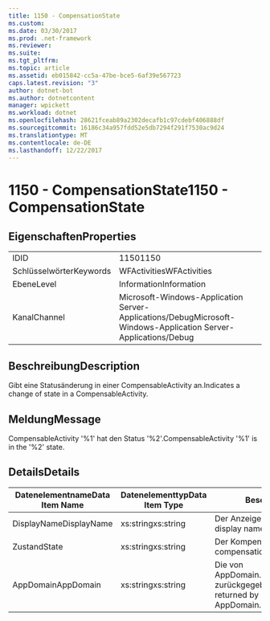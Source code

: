 ```yaml
---
title: 1150 - CompensationState
ms.custom: 
ms.date: 03/30/2017
ms.prod: .net-framework
ms.reviewer: 
ms.suite: 
ms.tgt_pltfrm: 
ms.topic: article
ms.assetid: eb015842-cc5a-47be-bce5-6af39e567723
caps.latest.revision: "3"
author: dotnet-bot
ms.author: dotnetcontent
manager: wpickett
ms.workload: dotnet
ms.openlocfilehash: 28621fceab89a2302decafb1c97cdebf406888df
ms.sourcegitcommit: 16186c34a957fdd52e5db7294f291f7530ac9d24
ms.translationtype: MT
ms.contentlocale: de-DE
ms.lasthandoff: 12/22/2017
---
```

# <a name="1150---compensationstate"></a><span data-ttu-id="6f4d3-102">1150 - CompensationState</span><span class="sxs-lookup"><span data-stu-id="6f4d3-102">1150 - CompensationState</span></span>
## <a name="properties"></a><span data-ttu-id="6f4d3-103">Eigenschaften</span><span class="sxs-lookup"><span data-stu-id="6f4d3-103">Properties</span></span>  
  
|||  
|-|-|  
|<span data-ttu-id="6f4d3-104">ID</span><span class="sxs-lookup"><span data-stu-id="6f4d3-104">ID</span></span>|<span data-ttu-id="6f4d3-105">1150</span><span class="sxs-lookup"><span data-stu-id="6f4d3-105">1150</span></span>|  
|<span data-ttu-id="6f4d3-106">Schlüsselwörter</span><span class="sxs-lookup"><span data-stu-id="6f4d3-106">Keywords</span></span>|<span data-ttu-id="6f4d3-107">WFActivities</span><span class="sxs-lookup"><span data-stu-id="6f4d3-107">WFActivities</span></span>|  
|<span data-ttu-id="6f4d3-108">Ebene</span><span class="sxs-lookup"><span data-stu-id="6f4d3-108">Level</span></span>|<span data-ttu-id="6f4d3-109">Information</span><span class="sxs-lookup"><span data-stu-id="6f4d3-109">Information</span></span>|  
|<span data-ttu-id="6f4d3-110">Kanal</span><span class="sxs-lookup"><span data-stu-id="6f4d3-110">Channel</span></span>|<span data-ttu-id="6f4d3-111">Microsoft-Windows-Application Server-Applications/Debug</span><span class="sxs-lookup"><span data-stu-id="6f4d3-111">Microsoft-Windows-Application Server-Applications/Debug</span></span>|  
  
## <a name="description"></a><span data-ttu-id="6f4d3-112">Beschreibung</span><span class="sxs-lookup"><span data-stu-id="6f4d3-112">Description</span></span>  
 <span data-ttu-id="6f4d3-113">Gibt eine Statusänderung in einer CompensableActivity an.</span><span class="sxs-lookup"><span data-stu-id="6f4d3-113">Indicates a change of state in a CompensableActivity.</span></span>  
  
## <a name="message"></a><span data-ttu-id="6f4d3-114">Meldung</span><span class="sxs-lookup"><span data-stu-id="6f4d3-114">Message</span></span>  
 <span data-ttu-id="6f4d3-115">CompensableActivity '%1' hat den Status '%2'.</span><span class="sxs-lookup"><span data-stu-id="6f4d3-115">CompensableActivity '%1' is in the '%2' state.</span></span>  
  
## <a name="details"></a><span data-ttu-id="6f4d3-116">Details</span><span class="sxs-lookup"><span data-stu-id="6f4d3-116">Details</span></span>  
  
|<span data-ttu-id="6f4d3-117">Datenelementname</span><span class="sxs-lookup"><span data-stu-id="6f4d3-117">Data Item Name</span></span>|<span data-ttu-id="6f4d3-118">Datenelementtyp</span><span class="sxs-lookup"><span data-stu-id="6f4d3-118">Data Item Type</span></span>|<span data-ttu-id="6f4d3-119">Beschreibung</span><span class="sxs-lookup"><span data-stu-id="6f4d3-119">Description</span></span>|  
|--------------------|--------------------|-----------------|  
|<span data-ttu-id="6f4d3-120">DisplayName</span><span class="sxs-lookup"><span data-stu-id="6f4d3-120">DisplayName</span></span>|<span data-ttu-id="6f4d3-121">xs:string</span><span class="sxs-lookup"><span data-stu-id="6f4d3-121">xs:string</span></span>|<span data-ttu-id="6f4d3-122">Der Anzeigename der Aktivität.</span><span class="sxs-lookup"><span data-stu-id="6f4d3-122">The display name of the activity.</span></span>|  
|<span data-ttu-id="6f4d3-123">Zustand</span><span class="sxs-lookup"><span data-stu-id="6f4d3-123">State</span></span>|<span data-ttu-id="6f4d3-124">xs:string</span><span class="sxs-lookup"><span data-stu-id="6f4d3-124">xs:string</span></span>|<span data-ttu-id="6f4d3-125">Der Kompensationsstatus.</span><span class="sxs-lookup"><span data-stu-id="6f4d3-125">The compensation state.</span></span>|  
|<span data-ttu-id="6f4d3-126">AppDomain</span><span class="sxs-lookup"><span data-stu-id="6f4d3-126">AppDomain</span></span>|<span data-ttu-id="6f4d3-127">xs:string</span><span class="sxs-lookup"><span data-stu-id="6f4d3-127">xs:string</span></span>|<span data-ttu-id="6f4d3-128">Die von AppDomain.CurrentDomain.FriendlyName zurückgegebene Zeichenfolge.</span><span class="sxs-lookup"><span data-stu-id="6f4d3-128">The string returned by AppDomain.CurrentDomain.FriendlyName.</span></span>|
